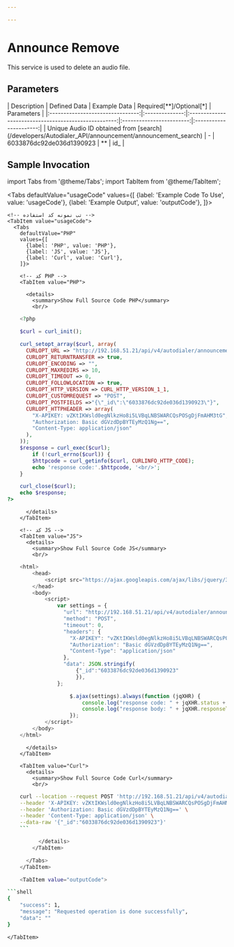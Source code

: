 ```yaml
---

---
```

# Announce Remove

This service is used to delete an audio file.

## Parameters
<div class="custom-table">
| Description                    | Defined Data   | Example Data                                         | Required[**]/Optional[*] | Parameters             |
|:--------------------------------:|:--------------:|:----------------------------------------------------:|:------------------------:|:----------------------:|
| Unique Audio ID obtained from [search](/developers/Autodialer_API/announcement/announcement_search) | -              | 6033876dc92de036d1390923                             | **                       | id_                    |
</div>

## Sample Invocation
<!--  -->


import Tabs from '@theme/Tabs';
import TabItem from '@theme/TabItem';

  <Tabs
    defaultValue="usageCode"
    values={[
      {label: 'Example Code To Use', value: 'usageCode'},
      {label: 'Example Output', value: 'outputCode'},
    ]}>

    <!-- تب نمونه کد استفاده -->
    <TabItem value="usageCode">
      <Tabs
        defaultValue="PHP"
        values={[
          {label: 'PHP', value: 'PHP'},
          {label: 'JS', value: 'JS'},
          {label: 'Curl', value: 'Curl'},
        ]}>

        <!-- کد PHP -->
        <TabItem value="PHP">
      
          <details>
            <summary>Show Full Source Code PHP</summary>
            <br/>

```php
	<?php

	$curl = curl_init();

	curl_setopt_array($curl, array(
	  CURLOPT_URL => "http://192.168.51.21/api/v4/autodialer/announcements/remove",
	  CURLOPT_RETURNTRANSFER => true,
	  CURLOPT_ENCODING => "",
	  CURLOPT_MAXREDIRS => 10,
	  CURLOPT_TIMEOUT => 0,
	  CURLOPT_FOLLOWLOCATION => true,
	  CURLOPT_HTTP_VERSION => CURL_HTTP_VERSION_1_1,
	  CURLOPT_CUSTOMREQUEST => "POST",
	  CURLOPT_POSTFIELDS =>"{\"_id\":\"6033876dc92de036d1390923\"}",
	  CURLOPT_HTTPHEADER => array(
		"X-APIKEY: vZKtIKWsld0egNlkzHo8i5LVBqLNBSWARCQsPOSgDjFmAHM3tG",
		"Authorization: Basic dGVzdDpBYTEyMzQ1Ng==",
		"Content-Type: application/json"
	  ),
	));
	$response = curl_exec($curl);
		if (!curl_errno($curl)) {
		$httpcode = curl_getinfo($curl, CURLINFO_HTTP_CODE);
		echo 'response code:'.$httpcode, '<br/>';
	}

	curl_close($curl);
	echo $response;
?>
```

          </details>
        </TabItem>

        <!-- کد JS -->
        <TabItem value="JS">
          <details>
            <summary>Show Full Source Code JS</summary>
            <br/>

```js
	<html>
		<head>
			<script src="https://ajax.googleapis.com/ajax/libs/jquery/3.5.1/jquery.min.js"></script>
		</head>
		<body>
			<script>
				var settings = {
				  "url": "http://192.168.51.21/api/v4/autodialer/announcements/remove",
				  "method": "POST",
				  "timeout": 0,
				  "headers": {
					"X-APIKEY": "vZKtIKWsld0egNlkzHo8i5LVBqLNBSWARCQsPOSgDjFmAHM3tG",
					"Authorization": "Basic dGVzdDpBYTEyMzQ1Ng==",
					"Content-Type": "application/json"
				  },
				  "data": JSON.stringify(
					  {"_id":"6033876dc92de036d1390923"
					  }),
				};

					$.ajax(settings).always(function (jqXHR) {
						console.log("response code: " + jqXHR.status + " " + jqXHR.statusText);
						console.log("response body: " + jqXHR.responseText);
					});
			</script>
		</body>
	</html>
```

          </details>
        </TabItem>

        <TabItem value="Curl">
          <details>
            <summary>Show Full Source Code Curl</summary>
            <br/>

```bash
	curl --location --request POST 'http://192.168.51.21/api/v4/autodialer/announcements/remove' \
	--header 'X-APIKEY: vZKtIKWsld0egNlkzHo8i5LVBqLNBSWARCQsPOSgDjFmAHM3tG' \
	--header 'Authorization: Basic dGVzdDpBYTEyMzQ1Ng==' \
	--header 'Content-Type: application/json' \
	--data-raw '{"_id":"6033876dc92de036d1390923"}'
	```

          </details>
        </TabItem>

      </Tabs>
    </TabItem>

    <TabItem value="outputCode">

```shell
{
    "success": 1,
    "message": "Requested operation is done successfully",
    "data": ""
}
```
    </TabItem>

  </Tabs>

